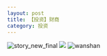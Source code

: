 ```yaml
---
layout: post
title: 【投资】财商
category: 投资
---
```

![story_new_final](http://r8s97vm6g.hd-bkt.clouddn.com/img/story_new_final_0322.png)
![](http://r8s97vm6g.hd-bkt.clouddn.com/img/financial-IQ-220324-1.PNG)
![wanshan](http://r8s97vm6g.hd-bkt.clouddn.com/img/wanshan.png)
